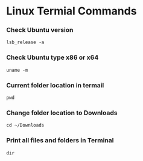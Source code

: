 # Linux Termial Commands

### Check Ubuntu version
```
lsb_release -a
```

### Check Ubuntu type x86 or x64
```
uname -m
```

### Current folder location in termail
```
pwd
```

### Change folder location to Downloads
```
cd ~/Downloads
```

### Print all files and folders in Terminal
```
dir
```
